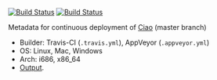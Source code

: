 [![Build Status](https://travis-ci.org/ciao-lang/ciao.CD.svg?branch=master)](https://travis-ci.org/ciao-lang/ciao.CD)
[![Build Status](https://ci.appveyor.com/api/projects/status/nmgot3y6p57qgdvf?svg=true)](https://ci.appveyor.com/project/jfmc/ciao.CD)

Metadata for continuous deployment of
[Ciao](https://github.com/ciao-lang/ciao) (master branch)

 - Builder: Travis-CI (`.travis.yml`), AppVeyor (`.appveyor.yml`)
 - OS: Linux, Mac, Windows
 - Arch: i686, x86_64
 - [Output](https://bintray.com/ciao-lang/builds/ciao#files).
